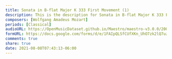 ```yaml
---
title: Sonata in B-flat Major K 333 First Movement (1)
description: This is the description for Sonata in B-flat Major K 333 First Movement by Wolfgang Amadeus Mozart
composers: [Wolfgang Amadeus Mozart]
periods: [Classical]
audioURL: https://OpenMusicDataset.github.io/Maestro/maestro-v3.0.0/2008/MIDI-Unprocessed_08_R1_2008_01-05_ORIG_MID--AUDIO_08_R1_2008_wav--2.midi
formURL: https://docs.google.com/forms/d/e/1FAIpQLSfCUfXKn_UhO7zk2lQ7uzjxYuRRWwWUf14yqHsZJScifPgVTA/viewform
comments: true
share: true
date: 2021-08-08T07:43:13-06:00
---
```

